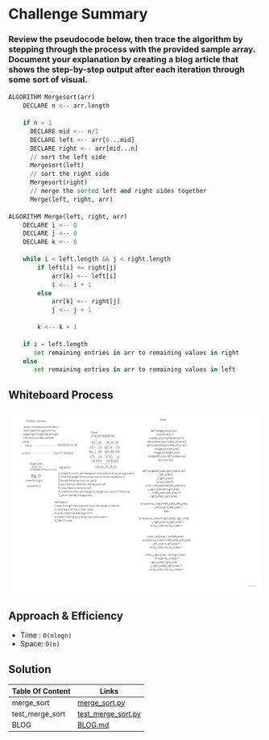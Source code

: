 # Challenge Summary
<!-- Description of the challenge -->
### Review the pseudocode below, then trace the algorithm by stepping through the process with the provided sample array. Document your explanation by creating a blog article that shows the step-by-step output after each iteration through some sort of visual.
```py
ALGORITHM Mergesort(arr)
    DECLARE n <-- arr.length

    if n > 1
      DECLARE mid <-- n/2
      DECLARE left <-- arr[0...mid]
      DECLARE right <-- arr[mid...n]
      // sort the left side
      Mergesort(left)
      // sort the right side
      Mergesort(right)
      // merge the sorted left and right sides together
      Merge(left, right, arr)

ALGORITHM Merge(left, right, arr)
    DECLARE i <-- 0
    DECLARE j <-- 0
    DECLARE k <-- 0

    while i < left.length && j < right.length
        if left[i] <= right[j]
            arr[k] <-- left[i]
            i <-- i + 1
        else
            arr[k] <-- right[j]
            j <-- j + 1

        k <-- k + 1

    if i = left.length
       set remaining entries in arr to remaining values in right
    else
       set remaining entries in arr to remaining values in left
```

## Whiteboard Process
<!-- Embedded whiteboard image -->
![merge-sort](img/merge_sort_array.jpg)

## Approach & Efficiency
<!-- What approach did you take? Why? What is the Big O space/time for this approach? -->
* Time : `O(nlogn)`
* Space: `O(n)`


## Solution
<!-- Show how to run your code, and examples of it in action -->
| Table Of Content                               | Links                                       |
| ---------------------------------------------- | ------------------------------------------- |
| merge_sort                                     | [merge_sort.py](merge_sort/merge_sort.py)|
| test_merge_sort                                | [test_merge_sort.py](tests/test_merge_sort.py)|
| BLOG                                           | [BLOG.md](BLOG.md)|